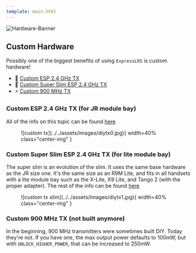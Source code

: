 ```yaml
---
template: main.html
---
```


![Hardware-Banner](https://raw.githubusercontent.com/ExpressLRS/ExpressLRS-Hardware/master/img/hardware.png)

## Custom Hardware

Possibly one of the biggest benefits of using `ExpressLRS` is custom hardware!

- 📶 [Custom ESP 2.4 GHz TX](#custom-esp-24-ghz-tx-for-jr-module-bay)
- 📡 [Custom Super Slim ESP 2.4 GHz TX](#custom-super-slim-esp-24-ghz-tx-for-lite-module-bay)
- ⚡ [Custom 900 MHz TX](#custom-900-mhz-tx-not-built-anymore)

### Custom ESP 2.4 GHz TX (for JR module bay)

All of the info on this topic can be found [here](https://github.com/ExpressLRS/ExpressLRS-Hardware/tree/master/PCB/2400MHz/TX_SX1280)

<figure markdown>
![custom tx](../../assets/images/diytx0.jpg){ width=40% class="center-img" }
</figure>

### Custom Super Slim ESP 2.4 GHz TX (for lite module bay)

The super slim is an evolution of the slim. It uses the same base hardware as the JR size one. It's the same size as an R9M Lite, and fits in all handsets with a lite module bay such as the X-Lite, X9 Lite, and Tango 2 (with the proper adapter). The rest of the info can be found [here](https://github.com/ExpressLRS/ExpressLRS-Hardware/tree/master/PCB/2400MHz/TX_SX1280_Super_Slim)

<figure markdown>
![custom tx slim](../../assets/images/diytx1.jpg){ width=40% class="center-img" }
</figure>

### Custom 900 MHz TX (not built anymore)

In the beginning, 900 MHz transmitters were sometimes built DIY. Today they're not. If you have one, the max output power defaults to 100mW, but with `UNLOCK_HIGHER_POWER`, that can be increased to 250mW.